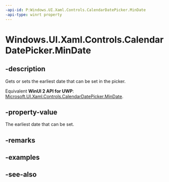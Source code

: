```yaml
---
-api-id: P:Windows.UI.Xaml.Controls.CalendarDatePicker.MinDate
-api-type: winrt property
---
```


<!-- Property syntax
public Windows.Foundation.DateTime MinDate { get;  set; }
-->

# Windows.UI.Xaml.Controls.CalendarDatePicker.MinDate

## -description
Gets or sets the earliest date that can be set in the picker.

Equivalent **WinUI 2 API for UWP**: [Microsoft.UI.Xaml.Controls.CalendarDatePicker.MinDate](/windows/winui/api/microsoft.ui.xaml.controls.calendardatepicker.mindate).

## -property-value
The earliest date that can be set.

## -remarks

## -examples

## -see-also
